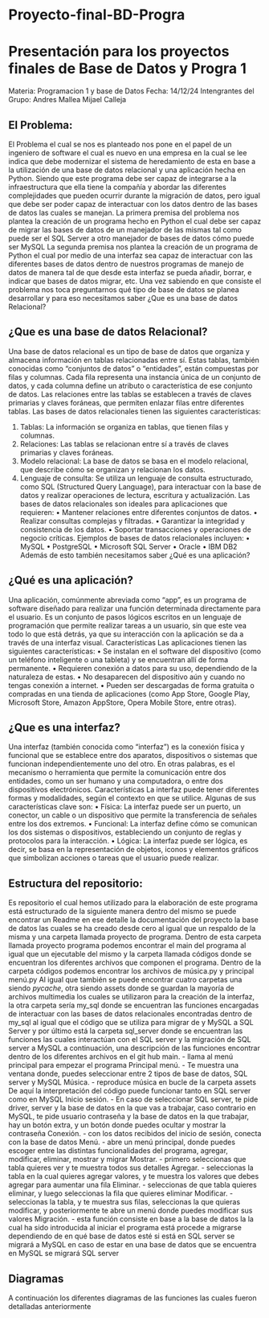 # Proyecto-final-BD-Progra

Presentación para los proyectos finales de Base de Datos y Progra 1
=======

Materia: Programacion 1 y base de Datos       Fecha: 14/12/24
Intengrantes del Grupo: Andres Mallea 
                        Mijael Calleja
## El Problema:
El Problema el cual se nos es planteado nos pone en el papel de un ingeniero de software el cual es nuevo en una empresa en la cual se lee indica que debe modernizar el sistema de heredamiento de esta en base a la utilización de una base de datos relacional y una aplicación hecha en Python. Siendo que este programa debe ser capaz de integrarse a la infraestructura que ella tiene la compañía y abordar las diferentes complejidades que pueden ocurrir durante la migración de datos, pero igual que debe ser poder capaz de interactuar con los datos dentro de las bases de datos las cuales se manejan.
La primera premisa del problema nos plantea la creación de un programa hecho en Python el cual debe ser capaz de migrar las bases de datos de un manejador de las mismas tal como puede ser el SQL Server a otro manejador de bases de datos cómo puede ser MySQL
La segunda premisa nos plantea la creación de un programa de Python el cual por medio de una interfaz sea capaz de interactuar con las diferentes bases de datos dentro de nuestros programas de manejo de datos de manera tal de que desde esta interfaz se pueda añadir, borrar, e indicar que bases de datos migrar, etc.
Una vez sabiendo en que consiste el problema nos toca preguntarnos qué tipo de base de datos se planea desarrollar y para eso necesitamos saber ¿Que es una base de datos Relacional?
## ¿Que es una base de datos Relacional?
Una base de datos relacional es un tipo de base de datos que organiza y almacena información en tablas relacionadas entre sí. Estas tablas, también conocidas como “conjuntos de datos” o “entidades”, están compuestas por filas y columnas.
Cada fila representa una instancia única de un conjunto de datos, y cada columna define un atributo o característica de ese conjunto de datos. Las relaciones entre las tablas se establecen a través de claves primarias y claves foráneas, que permiten enlazar filas entre diferentes tablas.
Las bases de datos relacionales tienen las siguientes características:
1.	Tablas: La información se organiza en tablas, que tienen filas y columnas.
2.	Relaciones: Las tablas se relacionan entre sí a través de claves primarias y claves foráneas.
3.	Modelo relacional: La base de datos se basa en el modelo relacional, que describe cómo se organizan y relacionan los datos.
4.	Lenguaje de consulta: Se utiliza un lenguaje de consulta estructurado, como SQL (Structured Query Language), para interactuar con la base de datos y realizar operaciones de lectura, escritura y actualización.
Las bases de datos relacionales son ideales para aplicaciones que requieren:
•	Mantener relaciones entre diferentes conjuntos de datos.
•	Realizar consultas complejas y filtradas.
•	Garantizar la integridad y consistencia de los datos.
•	Soportar transacciones y operaciones de negocio críticas.
Ejemplos de bases de datos relacionales incluyen:
•	MySQL
•	PostgreSQL
•	Microsoft SQL Server
•	Oracle
•	IBM DB2
Además de esto también necesitamos saber ¿Qué es una aplicación?
## ¿Qué es una aplicación?
Una aplicación, comúnmente abreviada como “app”, es un programa de software diseñado para realizar una función determinada directamente para el usuario. Es un conjunto de pasos lógicos escritos en un lenguaje de programación que permite realizar tareas a un usuario, sin que este vea todo lo que está detrás, ya que su interacción con la aplicación se da a través de una interfaz visual.
Características
Las aplicaciones tienen las siguientes características:
•	Se instalan en el software del dispositivo (como un teléfono inteligente o una tableta) y se encuentran allí de forma permanente.
•	Requieren conexión a datos para su uso, dependiendo de la naturaleza de estas.
•	No desaparecen del dispositivo aún y cuando no tengas conexión a internet.
•	Pueden ser descargadas de forma gratuita o compradas en una tienda de aplicaciones (como App Store, Google Play, Microsoft Store, Amazon AppStore, Opera Mobile Store, entre otras).
## ¿Que es una interfaz?
Una interfaz (también conocida como “interfaz”) es la conexión física y funcional que se establece entre dos aparatos, dispositivos o sistemas que funcionan independientemente uno del otro. En otras palabras, es el mecanismo o herramienta que permite la comunicación entre dos entidades, como un ser humano y una computadora, o entre dos dispositivos electrónicos.
Características
La interfaz puede tener diferentes formas y modalidades, según el contexto en que se utilice. Algunas de sus características clave son:
•	Física: La interfaz puede ser un puerto, un conector, un cable o un dispositivo que permite la transferencia de señales entre los dos extremos.
•	Funcional: La interfaz define cómo se comunican los dos sistemas o dispositivos, estableciendo un conjunto de reglas y protocolos para la interacción.
•	Lógica: La interfaz puede ser lógica, es decir, se basa en la representación de objetos, iconos y elementos gráficos que simbolizan acciones o tareas que el usuario puede realizar.
## Estructura del repositorio:
Es repositorio el cual hemos utilizado para la elaboración de este programa está estructurado de la siguiente manera dentro del mismo se puede encontrar un Readme en ese detalle la documentación del proyecto la base de datos las cuales se ha creado desde cero al igual que un respaldo de la misma y una carpeta llamada proyecto de programa.
Dentro de esta carpeta llamada proyecto programa podemos encontrar el main del programa al igual que un ejecutable del mismo y la carpeta llamada códigos donde se encuentran los diferentes archivos que componen el programa.
Dentro de la carpeta códigos podemos encontrar los archivos de música.py y principal menú.py Al igual que también se puede encontrar cuatro carpetas una siendo _pycache_, otra siendo assets donde se guardan la mayoría de archivos multimedia los cuales se utilizaron para la creación de la interfaz, la otra carpeta sería my_sql donde se encuentran las funciones encargadas de interactuar con las bases de datos relacionales encontradas dentro de my_sql al igual que el código que se utiliza para migrar de y MySQL a SQL Server y por último está la carpeta sql_server donde se encuentran las funciones las cuales interactúan con el SQL server y la migración de SQL server a MySQL
a continuación, una descripción de las funciones encontrar dentro de los diferentes archivos en el git hub
main. - llama al menú principal para empezar el programa
Principal menú. - Te muestra una ventana donde, puedes seleccionar entre 2 tipos de base de datos, SQL server y MySQL
Música. - reproduce música en bucle de la carpeta assets
De aquí la interpretación del código puede funcionar tanto en SQL server como en MySQL
Inicio sesión. - En caso de seleccionar SQL server, te pide driver, server y la base de datos en la que vas a trabajar, caso contrario en MySQL, te pide usuario contraseña y la base de datos en la que trabajar, hay un botón extra, y un botón donde puedes ocultar y mostrar la contraseña
Conexión. - con los datos recibidos del inicio de sesión, conecta con la base de datos 
Menú. - abre un menú principal, donde puedes escoger entre las distintas funcionalidades del programa, agregar, modificar, eliminar, mostrar y migrar
Mostrar. - primero seleccionas que tabla quieres ver y te muestra todos sus detalles
Agregar. - seleccionas la tabla en la cual quieres agregar valores, y te muestra los valores que debes agregar para aumentar una fila
Eliminar. - seleccionas de que tabla quieres eliminar, y luego seleccionas la fila que quieres eliminar
Modificar. - seleccionas la tabla, y te muestra sus filas, seleccionas la que quieras modificar, y posteriormente te abre un menú donde puedes modificar sus valores
Migración. - esta función consiste en base a la base de datos la la cual ha sido introducida al iniciar el programa está procede a migrarse dependiendo de en qué base de datos esté si está en SQL server se migrará a MySQL en caso de estar en una base de datos que se encuentra en MySQL se migrará SQL server
## Diagramas
A continuación los diferentes diagramas de las funciones las cuales fueron detalladas anteriormente
